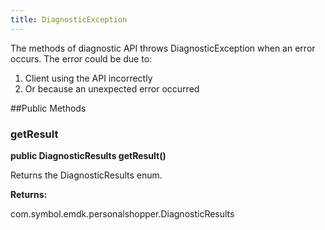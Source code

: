 ```yaml
---
title: DiagnosticException
---
```


The methods of diagnostic API throws DiagnosticException when an error
 occurs.
The error could be due to:

1. Client using the API incorrectly
2. Or because an unexpected error occurred

##Public Methods

### getResult

**public DiagnosticResults getResult()**

Returns the DiagnosticResults enum.

**Returns:**

com.symbol.emdk.personalshopper.DiagnosticResults

